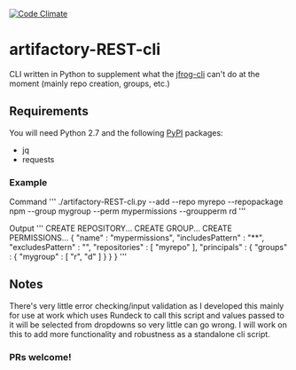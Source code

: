 [![Code Climate](https://codeclimate.com/github/Neutrollized/artifactory-REST-cli.png)](https://codeclimate.com/github/Neutrollized/artifactory-REST-cli)

# artifactory-REST-cli
CLI written in Python to supplement what the [jfrog-cli](https://jfrog.com/getcli/) can't do at the moment (mainly repo creation, groups, etc.)


## Requirements

You will need Python 2.7 and the following [PyPI](https://pypi.org) packages:
* jq
* requests 


### Example

Command
'''
./artifactory-REST-cli.py --add --repo myrepo --repopackage npm --group mygroup --perm mypermissions --groupperm rd
'''

Output
'''
CREATE REPOSITORY...
CREATE GROUP...
CREATE PERMISSIONS...
{
  "name" : "mypermissions",
  "includesPattern" : "**",
  "excludesPattern" : "",
  "repositories" : [ "myrepo" ],
  "principals" : {
    "groups" : {
      "mygroup" : [ "r", "d" ]
    }
  }
}
'''


## Notes

There's very little error checking/input validation as I developed this mainly for use at work which uses Rundeck to call this script and values passed to it will be selected from dropdowns so very little can go wrong.  I will work on this to add more functionality and robustness as a standalone cli script.

### PRs welcome!
